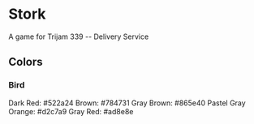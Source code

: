 # Stork
A game for Trijam 339 -- Delivery Service
## Colors
### Bird
Dark Red: #522a24
Brown: #784731
Gray Brown: #865e40
Pastel Gray Orange: #d2c7a9
Gray Red: #ad8e8e
